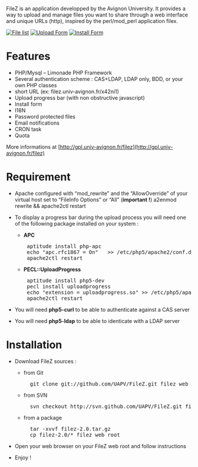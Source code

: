 
FileZ is an application developped by the Avignon University. It provides a way to upload and manage files you want to share through a web interface and unique URLs (http), inspired by the perl/mod_perl application filex.

[![File list](http://gpl.univ-avignon.fr/wp-content/uploads/2007/12/Capture-1-150x150.png)](http://gpl.univ-avignon.fr/wp-content/uploads/2007/12/Capture-1.png)
[![Upload Form](http://gpl.univ-avignon.fr/wp-content/uploads/2007/12/Capture-2-150x150.png)](http://gpl.univ-avignon.fr/wp-content/uploads/2007/12/Capture-2.png)
[![Install Form](http://gpl.univ-avignon.fr/wp-content/uploads/2010/03/fz-beta2-2-150x150.png)](http://gpl.univ-avignon.fr/wp-content/uploads/2010/03/fz-beta2-2.png)

Features
========

* PHP/Mysql – Limonade PHP Framework
* Several authentication scheme : CAS+LDAP, LDAP only, BDD, or your own PHP classes
* short URL (ex: filez.univ-avignon.fr/x42ni1)
* Upload progress bar (with non obstructive javascript)
* Install form
* I18N
* Password protected files
* Email notifications
* CRON task
* Quota

More informations at [http://gpl.univ-avignon.fr/filez](http://gpl.univ-avignon.fr/filez)

Requirement
===========

* Apache configured with “mod_rewrite” and the “AllowOverride” of your virtual host set to “FileInfo Options” or “All” (__important !__)
    a2enmod rewrite && apache2ctl restart

* To display a progress bar during the upload process you will need one of the following package installed on your system :

    *  __APC__

        <pre>
        aptitude install php-apc
        echo "apc.rfc1867 = On"   >> /etc/php5/apache2/conf.d/apc.ini
        apache2ctl restart</pre>

    *  __PECL::UploadProgress__

        <pre>
        aptitude install php5-dev
        pecl install uploadprogress
        echo "extension = uploadprogress.so" >> /etc/php5/apache2/conf.d/uploadprogress.ini
        apache2ctl restart</pre>

* You will need __php5-curl__ to be able to authenticate against a CAS server

* You will need __php5-ldap__ to be able to identicate with a LDAP server


Installation
============

* Download FileZ sources :

  * from Git

      <pre>
      git clone git://github.com/UAPV/FileZ.git filez_web_root</pre>

  * from SVN

      <pre>
      svn checkout http://svn.github.com/UAPV/FileZ.git filez_web_root</pre>

  * from a package

      <pre>
      tar -xvvf filez-2.0.tar.gz
      cp filez-2.0/* filez_web_root</pre>

* Open your web browser on your FileZ web root and follow instructions

* Enjoy !


